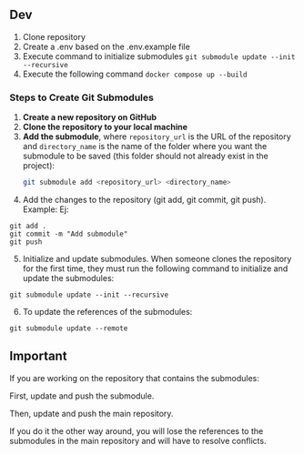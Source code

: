 ## Dev

1. Clone repository 
2. Create a .env based on the .env.example file 
3. Execute command to initialize submodules `git submodule update --init --recursive`
4. Execute the following command `docker compose up --build `



### Steps to Create Git Submodules

1. **Create a new repository on GitHub**  
2. **Clone the repository to your local machine**  
3. **Add the submodule**, where `repository_url` is the URL of the repository and `directory_name` is the name of the folder where you want the submodule to be saved (this folder should not already exist in the project):  
   ```bash
   git submodule add <repository_url> <directory_name>


4. Add the changes to the repository (git add, git commit, git push). Example:
Ej:
```
git add .
git commit -m "Add submodule"
git push
```
5. Initialize and update submodules. When someone clones the repository for the first time, they must run the following command to initialize and update the submodules:
```
git submodule update --init --recursive
```
6. To update the references of the submodules:
```
git submodule update --remote
```


## Important
If you are working on the repository that contains the submodules:

First, update and push the submodule.

Then, update and push the main repository.

If you do it the other way around, you will lose the references to the submodules in the main repository and will have to resolve conflicts.

